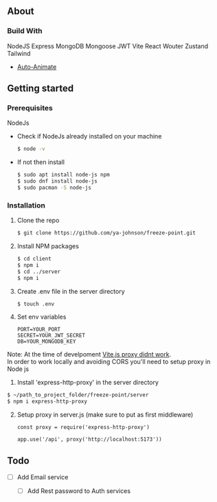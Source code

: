 

## About

### Build With

NodeJS Express MongoDB Mongoose JWT
Vite React Wouter Zustand Tailwind

- [Auto-Animate](https://auto-animate.formkit.com)

## Getting started

### Prerequisites

NodeJs
* Check if NodeJs already installed on your machine
  ```sh
  $ node -v
  ```
* If not then install
  ```sh
  $ sudo apt install node-js npm
  $ sudo dnf install node-js
  $ sudo pacman -S node-js
  ```

### Installation

1. Clone the repo
   ```sh
   $ git clone https://github.com/ya-johnson/freeze-point.git
   ```
2. Install NPM packages
   ```sh
   $ cd client
   $ npm i
   $ cd ../server
   $ npm i
   ```
3. Create .env file in the server directory
   ```sh
   $ touch .env
   ```
4. Set env variables
   ```
   PORT=YOUR_PORT
   SECRET=YOUR_JWT_SECRET
   DB=YOUR_MONGODB_KEY
   ```

Note: At the time of develpoment [Vite.js proxy didnt work](https://github.com/vitejs/vite/issues/6102). <br/>
      In order to work locally and avoiding CORS you'll need to setup proxy in Node js
      
 1. Install 'express-http-proxy' in the server directory
   ```sh
   $ ~/path_to_project_folder/freeze-point/server
   $ npm i express-http-proxy
   ```

2. Setup proxy in server.js (make sure to put as first middleware)
   ```
   const proxy = require('express-http-proxy')

   app.use('/api', proxy('http://localhost:5173'))
   ```

## Todo

- [ ] Add Email service
  - [ ] Add Rest password to Auth services

